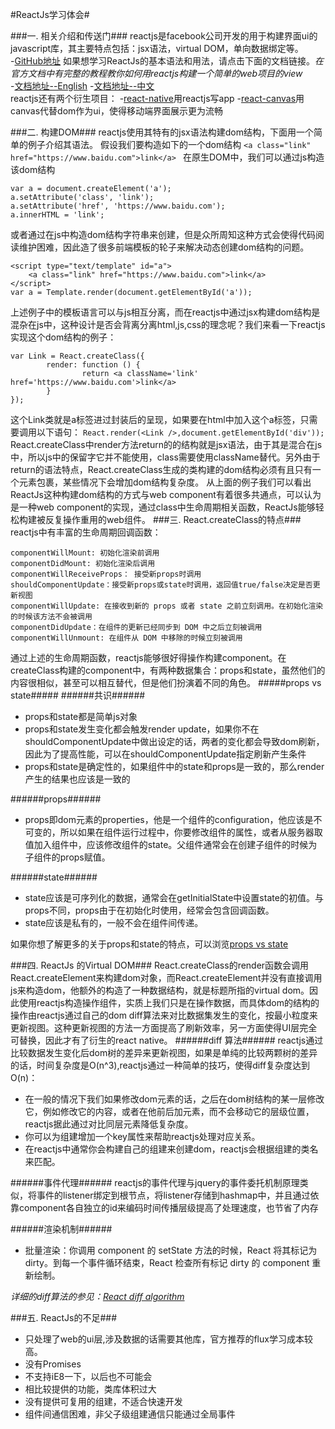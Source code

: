 #ReactJs学习体会#

###一. 相关介绍和传送门###
reactjs是facebook公司开发的用于构建界面ui的javascript库，其主要特点包括：jsx语法，virtual DOM，单向数据绑定等。  
-[GitHub地址](https://github.com/facebook/react)
如果想学习ReactJs的基本语法和用法，请点击下面的文档链接。*在官方文档中有完整的教程教你如何用reactjs构建一个简单的web项目的view*  
-[文档地址--English](http://facebook.github.io/react/docs/tutorial.html)      	-[文档地址--中文](http://reactjs.cn/react/docs/getting-started.html)  
reactjs还有两个衍生项目：
-[react-native](https://github.com/facebook/react-native)用reactjs写app
-[react-canvas](https://github.com/Flipboard/react-canvas)用canvas代替dom作为ui，使得移动端界面展示更为流畅

###二. 构建DOM###
reactjs使用其特有的jsx语法构建dom结构，下面用一个简单的例子介绍其语法。
假设我们要构造如下的一个dom结构
`<a class="link" href="https://www.baidu.com">link</a>
`
在原生DOM中，我们可以通过js构造该dom结构
```
var a = document.createElement('a');
a.setAttribute('class', 'link');
a.setAttribute('href', 'https://www.baidu.com');
a.innerHTML = 'link';
```
或者通过在js中构造dom结构字符串来创建，但是众所周知这种方式会使得代码阅读维护困难，因此造了很多前端模板的轮子来解决动态创建dom结构的问题。
```
<script type="text/template" id="a">
	<a class="link" href="https://www.baidu.com">link</a>
</script>
var a = Template.render(document.getElementById('a'));
```
上述例子中的模板语言可以与js相互分离，而在reactjs中通过jsx构建dom结构是混杂在js中，这种设计是否会背离分离html,js,css的理念呢？我们来看一下reactjs实现这个dom结构的例子：
```
var Link = React.createClass({
		render: function () {
				return <a className='link' href='https://www.baidu.com'>link</a>
		}
});
```
这个Link类就是a标签进过封装后的呈现，如果要在html中加入这个a标签，只需要调用以下语句：
`React.render(<Link />,document.getElementById('div'));
`
React.createClass中render方法return的的结构就是jsx语法，由于其是混合在js中，所以js中的保留字它并不能使用，class需要使用className替代。另外由于return的语法特点，React.createClass生成的类构建的dom结构必须有且只有一个元素包裹，某些情况下会增加dom结构复杂度。
从上面的例子我们可以看出ReactJs这种构建dom结构的方式与web component有着很多共通点，可以认为是一种web component的实现，通过class中生命周期相关函数，ReactJs能够轻松构建被反复操作重用的web组件。
###三. React.createClass的特点###
reactjs中有丰富的生命周期回调函数：
```
componentWillMount: 初始化渲染前调用
componentDidMount: 初始化渲染后调用
componentWillReceiveProps： 接受新props时调用
shouldComponentUpdate：接受新props或state时调用，返回值true/false决定是否更新视图
componentWillUpdate: 在接收到新的 props 或者 state 之前立刻调用。在初始化渲染的时候该方法不会被调用
componentDidUpdate：在组件的更新已经同步到 DOM 中之后立刻被调用
componentWillUnmount: 在组件从 DOM 中移除的时候立刻被调用
```
通过上述的生命周期函数，reactjs能够很好得操作构建component。在createClass构建的component中，有两种数据集合：props和state，虽然他们的内容很相似，甚至可以相互替代，但是他们扮演着不同的角色。
#####props vs state#####
######共识######
* props和state都是简单js对象
* props和state发生变化都会触发render update，如果你不在shouldComponentUpdate中做出设定的话，两者的变化都会导致dom刷新，因此为了提高性能，可以在shouldComponentUpdate指定刷新产生条件
* props和state是确定性的，如果组件中的state和props是一致的，那么render产生的结果也应该是一致的

######props######
* props即dom元素的properties，他是一个组件的configuration，他应该是不可变的，所以如果在组件运行过程中，你要修改组件的属性，或者从服务器取值加入组件中，应该修改组件的state。父组件通常会在创建子组件的时候为子组件的props赋值。

######state######
* state应该是可序列化的数据，通常会在getInitialState中设置state的初值。与props不同，props由于在初始化时使用，经常会包含回调函数。
* state应该是私有的，一般不会在组件间传递。

如果你想了解更多的关于props和state的特点，可以浏览[props vs state](https://github.com/uberVU/react-guide/blob/master/props-vs-state.md)

###四. ReactJs 的Virtual DOM###
React.createClass的render函数会调用React.createElement来构建dom对象，而React.createElement并没有直接调用js来构造dom，他额外的构造了一种数据结构，就是标题所指的virtual dom。因此使用reactjs构造操作组件，实质上我们只是在操作数据，而具体dom的结构的操作由reactjs通过自己的dom diff算法来对比数据集发生的变化，按最小粒度来更新视图。这种更新视图的方法一方面提高了刷新效率，另一方面使得UI层完全可替换，因此才有了衍生的react native。
######diff 算法######
reactjs通过比较数据发生变化后dom树的差异来更新视图，如果是单纯的比较两颗树的差异的话，时间复杂度是O(n^3),reactjs通过一种简单的技巧，使得diff复杂度达到O(n)：

* 在一般的情况下我们如果修改dom元素的话，之后在dom树结构的某一层修改它，例如修改它的内容，或者在他前后加元素，而不会移动它的层级位置，reactjs据此通过对比同层元素降低复杂度。
* 你可以为组建增加一个key属性来帮助reactjs处理对应关系。
* 在reactjs中通常你会构建自己的组建来创建dom，reactjs会根据组建的类名来匹配。

######事件代理######
reactjs的事件代理与jquery的事件委托机制原理类似，将事件的listener绑定到根节点，将listener存储到hashmap中，并且通过依靠component各自独立的id来编码时间传播层级提高了处理速度，也节省了内存

######渲染机制######
* 批量渲染：你调用 component 的 setState 方法的时候，React 将其标记为 dirty。到每一个事件循环结束，React 检查所有标记 dirty 的 component 重新绘制。

*详细的diff算法的参见：[React diff algorithm](http://calendar.perfplanet.com/2013/diff/)*

###五. ReactJs的不足###
* 只处理了web的ui层,涉及数据的话需要其他库，官方推荐的flux学习成本较高。
* 没有Promises
* 不支持iE8一下，以后也不可能会
* 相比较提供的功能，类库体积过大
* 没有提供可复用的组建，不适合快速开发
* 组件间通信困难，非父子级组建通信只能通过全局事件